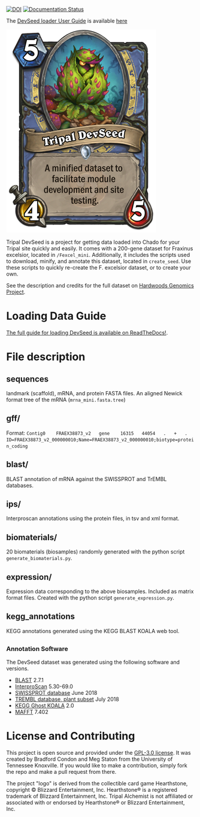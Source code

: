 [![DOI](https://zenodo.org/badge/107319541.svg)](https://zenodo.org/badge/latestdoi/107319541)
[![Documentation Status](https://readthedocs.org/projects/tripal-devseed/badge/?version=latest)](https://tripal-devseed.readthedocs.io/en/latest/?badge=latest)


The [DevSeed loader User Guide](https://tripal-devseed.readthedocs.io/en/latest) is available [here](https://tripal-devseed.readthedocs.io/en/latest)

![Tripal DevSeed logo](/docs/img/tripal_devseed.png)

Tripal DevSeed is a project for getting data loaded into Chado for your Tripal site quickly and easily.  It comes with a 200-gene dataset for Fraxinus excelsior, located in `/Fexcel_mini`.
Additionally, it includes the scripts used to download, minify, and annotate this dataset, located in `create_seed`.  Use these scripts to quickly re-create the F. excelsior dataset, or to create your own.

See the description and credits for the full dataset on [Hardwoods Genomics Project](https://hardwoodgenomics.org/organism/Fraxinus/excelsior).

# Loading Data Guide

[The full guide for loading DevSeed is available on ReadTheDocs!](https://tripal-devseed.readthedocs.io/en/latest).

# File description

## sequences

landmark (scaffold), mRNA, and protein FASTA files.  An aligned Newick format tree of the mRNA (`mrna_mini.fasta.tree`)

## gff/

Format:
`Contig0	FRAEX38873_v2	gene	16315	44054	.	+	.	ID=FRAEX38873_v2_000000010;Name=FRAEX38873_v2_000000010;biotype=protein_coding
`

## blast/

BLAST annotation of mRNA against the SWISSPROT and TrEMBL databases.

## ips/

Interproscan annotations using the protein files, in tsv and xml format.


## biomaterials/
20 biomaterials (biosamples) randomly generated with the python script `generate_biomaterials.py`.

## expression/
Expression data corresponding to the above biosamples.  Included as matrix format files.  Created with the python script `generate_expression.py`.

## kegg_annotations

KEGG annotations generated using the KEGG BLAST KOALA web tool.

## 

### Annotation Software
The DevSeed dataset was generated using the following software and versions.

* [BLAST](https://www.ncbi.nlm.nih.gov/books/NBK279690/) 2.7.1
* [InterproScan](https://www.ebi.ac.uk/interpro/download.html) 5.30-69.0
* [SWISSPROT database](https://www.uniprot.org/statistics/Swiss-Prot) June 2018
* [TREMBL database, plant subset](https://www.uniprot.org/statistics/TrEMBL) July 2018
* [KEGG Ghost KOALA](https://www.kegg.jp/ghostkoala/) 2.0
* [MAFFT](https://mafft.cbrc.jp/alignment/software/) 7.402


# License and Contributing

This project is open source and provided under the [GPL-3.0 license](https://github.com/statonlab/tripal_alchemist/blob/master/LICENSE).  It was created by Bradford Condon and Meg Staton from the University of Tennessee Knoxville.  If you would like to make a contribution, simply fork the repo and make a pull request from there.

The project "logo" is derived from the collectible card game Hearthstone, copyright © Blizzard Entertainment, Inc. Hearthstone® is a registered trademark of Blizzard Entertainment, Inc. Tripal Alchemist is not affiliated or associated with or endorsed by Hearthstone® or Blizzard Entertainment, Inc.
